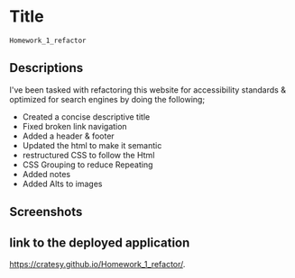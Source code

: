 # Title

    Homework_1_refactor

## Descriptions

I've been tasked with refactoring this website for accessibility standards & optimized for search engines by doing the following;

- Created a concise descriptive title
- Fixed broken link navigation
- Added a header & footer
- Updated the html to make it semantic
- restructured CSS to follow the Html
- CSS Grouping to reduce Repeating
- Added notes
- Added Alts to images

## Screenshots

## link to the deployed application

https://cratesy.github.io/Homework_1_refactor/.
